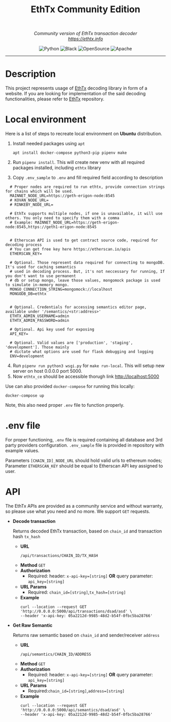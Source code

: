 <h1 align='center' style="border-bottom: none">
  EthTx Community Edition
</h1>
<br/>
<p align="center">
    <em>Community version of EthTx transaction decoder</em>
<br>
    <em><a href="https://ethtx.info">https://ethtx.info</a></em>
</p>
<p align="center">
<a target="_blank">
    <img src="https://img.shields.io/badge/Made%20with-Python-1f425f.svg" alt="Python">
</a>
<a target="_blank">
    <img src="https://img.shields.io/badge/code%20style-black-000000.svg" alt="Black">
</a>
<a target="_blank">
    <img src="https://badgen.net/badge/Open%20Source%20%3F/Yes%21/blue?icon=github" alt="OpenSource">
</a>
<a target="_blank">
    <img src="https://img.shields.io/badge/License-Apache%202.0-blue.svg" alt="Apache">
</a>
</p>

---

# Description
This project represents usage of [EthTx](https://github.com/ethtx/ethtx) decoding library in form of a 
website. If you are looking for implementation of the said decoding functionalities, please refer to [EthTx](https://github.com/ethtx/ethtx) repository.

# Local environment

Here is a list of steps to recreate local environment on <b>Ubuntu</b> distribution.

1. Install needed packages using `apt`

      ```shell
    apt install docker-compose python3-pip pipenv make 
      ```
2. Run `pipenv install`. This will create new venv with all required packages installed, including `ethtx` library
3. Copy `.env_sample` to `.env` and fill required field according to description
```
  # Proper nodes are required to run ethtx, provide connection strings for chains which will be used.
  MAINNET_NODE_URL=https://geth-erigon-node:8545
  # KOVAN_NODE_URL=
  # RINKEBY_NODE_URL=
  
  # EthTx supports multiple nodes, if one is unavailable, it will use others. You only need to specify them with a comma
  # Example: MAINNET_NODE_URL=https://geth-erigon-node:8545,https://geth1-erigon-node:8545
  
  
  # Etherscan API is used to get contract source code, required for decoding process
  # You can get free key here https://etherscan.io/apis
  ETHERSCAN_KEY=
  
  # Optional. Those represent data required for connecting to mongoDB. It's used for caching semantics
  # used in decoding process. But, it's not neccessary for running, If you don't want to use permanent
  # db or setup mongo, leave those values, mongomock package is used to simulate in-memory mongo.
  MONGO_CONNECTION_STRING=mongomock://localhost
  MONGODB_DB=ethtx
  
  
  # Optional. Credentials for accessing semantics editor page, available under '/semantics/<str:address>'
  ETHTX_ADMIN_USERNAME=admin
  ETHTX_ADMIN_PASSWORD=admin
  
  # Optional. Api key used for exposing 
  API_KEY=
  
  # Optional. Valid values are ['production', 'staging', 'development']. Those mainly
  # dictate what options are used for flask debugging and logging
  ENV=development
```
4. Run `pipenv run python3 wsgi.py` for `make run-local`. This will setup new server on host 0.0.0.0 port 5000.
5. Now `ethtx_ce` should be accessible thorugh link [http://localhost:5000](http://localhost:5000) 


Use can also provided `docker-compose` for running this locally:
```shell
docker-compose up
```
Note, this also need proper `.env` file to function properly.

# .env file

For proper functioning, `.env` file is required containing all database and 3rd party providers configuration.
`.env_sample` file is provided in repository with example values.

Parameters `[CHAIN_ID]_NODE_URL` should hold valid urls to ethereum nodes; Parameter `ETHERSCAN_KEY` should be equal to
Etherscan API key assigned to user.


# API

The EthTx APIs are provided as a community service and without warranty, so please use what you need and no more. We
support `GET` requests.

* **Decode transaction**

  Returns decoded EthTx transaction, based on `chain_id` and transaction hash `tx_hash`

    * **URL**
      ```shell
      /api/transactions/CHAIN_ID/TX_HASH
      ```
    * **Method**
      `GET`
    * **Authorization**
        * Required:
          header: `x-api-key=[string]` **OR** query parameter: `api_key=[string]`
    * **URL Params**
        * Required: `chain_id=[string]`,`tx_hash=[string]`
    * **Example**
      ```shell
      curl --location --request GET 'http://0.0.0.0:5000/api/transactions/dsad/asd' \
      --header 'x-api-key: 05a2212d-9985-48d2-b54f-0fbc5ba28766'
      ```


* **Get Raw Semantic**

  Returns raw semantic based on `chain_id` and sender/receiver `address`

    * **URL**
      ```shell
      /api/semantics/CHAIN_ID/ADDRESS
      ```
    * **Method**
      `GET`
    * **Authorization**
        * Required:
          header: `x-api-key=[string]` **OR** query parameter: `api_key=[string]`
    * **URL Params**
        * Required:`chain_id=[string]`,`address=[string]`
    * **Example**
      ```shell
      curl --location --request GET 'http://0.0.0.0:5000/api/semantics/dsad/asd' \
      --header 'x-api-key: 05a2212d-9985-48d2-b54f-0fbc5ba28766'
      ```
